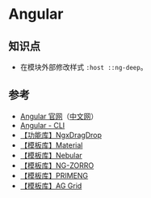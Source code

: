 # Angular

## 知识点

- 在模块外部修改样式 `:host ::ng-deep`。

## 参考

- [Angular 官网](https://next.angular.io/)（[中文网](https://angular.cn/)）
- [Angular - CLI](https://angular.cn/cli '命令行工具')
- [【功能库】NgxDragDrop](https://reppners.github.io/ngx-drag-drop/simple '拖拽功能库')
- [【模板库】Material](https://antv-2018.alipay.com/zh-cn/index.html 'Angular 官方模板库')
- [【模板库】Nebular](https://akveo.github.io/nebular/)
- [【模板库】NG-ZORRO](https://ng.ant.design/docs/introduce/zh)
- [【模板库】PRIMENG](https://www.primefaces.org/primeng-v11-lts/#/)
- [【模板库】AG Grid](https://www.ag-grid.com/example/#/)
